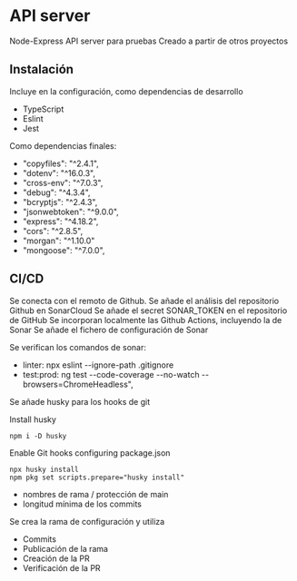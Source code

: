# API server

Node-Express API server para pruebas
Creado a partir de otros proyectos

## Instalación

Incluye en la configuración, como dependencias de desarrollo

- TypeScript
- Eslint
- Jest

Como dependencias finales:

- "copyfiles": "^2.4.1",
- "dotenv": "^16.0.3",
- "cross-env": "^7.0.3",
- "debug": "^4.3.4",
- "bcryptjs": "^2.4.3",
- "jsonwebtoken": "^9.0.0",
- "express": "^4.18.2",
- "cors": "^2.8.5",
- "morgan": "^1.10.0"
- "mongoose": "^7.0.0",

## CI/CD

Se conecta con el remoto de Github.
Se añade el análisis del repositorio Github en SonarCloud
Se añade el secret SONAR_TOKEN en el repositorio de GitHub
Se incorporan localmente las Github Actions, incluyendo la de Sonar
Se añade el fichero de configuración de Sonar

Se verifican los comandos de sonar:

- linter: npx eslint --ignore-path .gitignore
- test:prod: ng test --code-coverage --no-watch --browsers=ChromeHeadless",

Se añade husky para los hooks de git

Install husky

```shell
npm i -D husky

```

Enable Git hooks configuring package.json

```shell
npx husky install
npm pkg set scripts.prepare="husky install"
```

- nombres de rama / protección de main
- longitud mínima de los commits

Se crea la rama de configuración y utiliza

- Commits
- Publicación de la rama
- Creación de la PR
- Verificación de la PR

#
